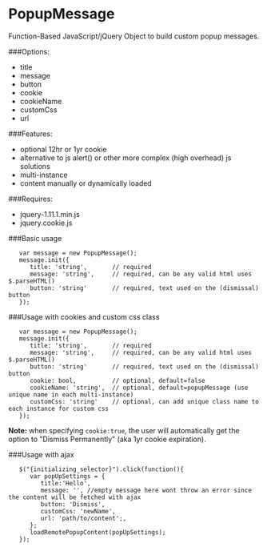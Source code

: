# PopupMessage
Function-Based JavaScript/jQuery Object to build custom popup messages.

###Options:
 - title
 - message
 - button
 - cookie
 - cookieName
 - customCss
 - url

###Features:
 - optional 12hr or 1yr cookie
 - alternative to js alert() or other more complex (high overhead) js solutions
 - multi-instance
 - content manually or dynamically loaded

###Requires:
* jquery-1.11.1.min.js
* jquery.cookie.js

###Basic usage
```
   var message = new PopupMessage();
   message.init({
      title: 'string',       // required
      message: 'string',     // required, can be any valid html uses $.parseHTML()
      button: 'string'       // required, text used on the (dismissal) button
   });
```

###Usage with cookies and custom css class
```
   var message = new PopupMessage();
   message.init({
      title: 'string',       // required
      message: 'string',     // required, can be any valid html uses $.parseHTML()
      button: 'string'       // required, text used on the (dismissal) button
      cookie: bool,          // optional, default=false
      cookieName: 'string',  // optional, default=popupMessage (use unique name in each multi-instance)
      customCss: 'string'    // optional, can add unique class name to each instance for custom css
   });
```
**Note:** when specifying `cookie:true`, the user will automatically get the option to "Dismiss Permanently" (aka 1yr cookie expiration).

###Usage with ajax
```
   $("{initializing_selector}").click(function(){
      var popUpSettings = {
         title:'Hello',
         message: '', //empty message here wont throw an error since the content will be fetched with ajax
         button: 'Dismiss',
         customCss: 'newName',
         url: 'path/to/content';,
      };
      loadRemotePopupContent(popUpSettings);
   });
```









